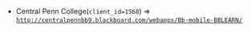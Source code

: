  - Central Penn College(`client_id=1568`) => [`http://centralpennbb9.blackboard.com/webapps/Bb-mobile-BBLEARN/`](http://centralpennbb9.blackboard.com/webapps/Bb-mobile-BBLEARN/)
